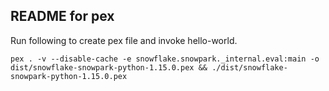 ## README for pex

Run following to create pex file and invoke hello-world.
```
pex . -v --disable-cache -e snowflake.snowpark._internal.eval:main -o dist/snowflake-snowpark-python-1.15.0.pex && ./dist/snowflake-snowpark-python-1.15.0.pex
```
